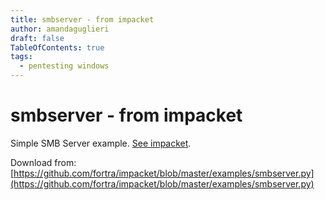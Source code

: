 ```yaml
---
title: smbserver - from impacket
author: amandaguglieri
draft: false
TableOfContents: true
tags:
  - pentesting windows 
---
```


# smbserver - from impacket

Simple SMB Server example. [See impacket](impacket.md).

Download from: [https://github.com/fortra/impacket/blob/master/examples/smbserver.py](https://github.com/fortra/impacket/blob/master/examples/smbserver.py)